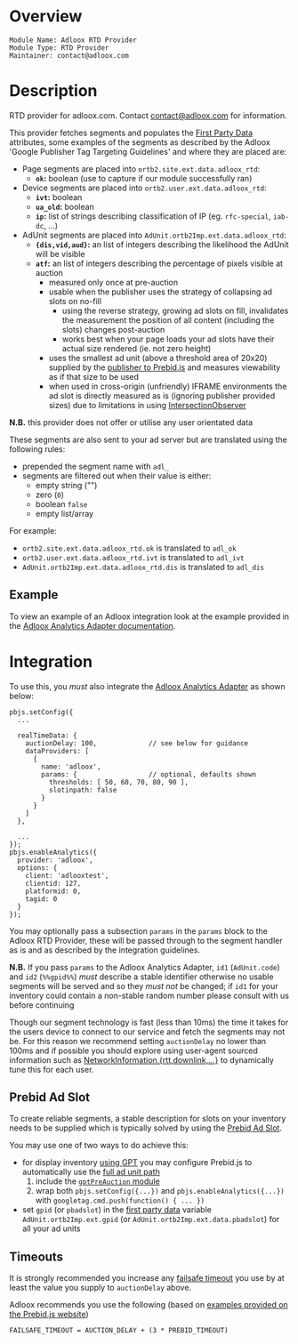 # Overview

    Module Name: Adloox RTD Provider
    Module Type: RTD Provider
    Maintainer: contact@adloox.com

# Description

RTD provider for adloox.com. Contact contact@adloox.com for information.

This provider fetches segments and populates the [First Party Data](https://docs.prebid.org/features/firstPartyData.html) attributes, some examples of the segments as described by the Adloox 'Google Publisher Tag Targeting Guidelines' and where they are placed are:

 * Page segments are placed into `ortb2.site.ext.data.adloox_rtd`:
     * **`ok`:** boolean (use to capture if our module successfully ran)
 * Device segments are placed into `ortb2.user.ext.data.adloox_rtd`:
     * **`ivt`:** boolean
     * **`ua_old`:** boolean
     * **`ip`:** list of strings describing classification of IP (eg. `rfc-special`, `iab-dc`, ...)
 * AdUnit segments are placed into `AdUnit.ortb2Imp.ext.data.adloox_rtd`:
     * **`{dis,vid,aud}`:** an list of integers describing the likelihood the AdUnit will be visible
     * **`atf`:** an list of integers describing the percentage of pixels visible at auction
         * measured only once at pre-auction
         * usable when the publisher uses the strategy of collapsing ad slots on no-fill
             * using the reverse strategy, growing ad slots on fill, invalidates the measurement the position of all content (including the slots) changes post-auction
             * works best when your page loads your ad slots have their actual size rendered (ie. not zero height)
         * uses the smallest ad unit (above a threshold area of 20x20) supplied by the [publisher to Prebid.js](https://docs.prebid.org/dev-docs/examples/basic-example.html) and measures viewability as if that size to be used
         * when used in cross-origin (unfriendly) IFRAME environments the ad slot is directly measured as is (ignoring publisher provided sizes) due to limitations in using [IntersectionObserver](https://developer.mozilla.org/en-US/docs/Web/API/IntersectionObserver)

**N.B.** this provider does not offer or utilise any user orientated data

These segments are also sent to your ad server but are translated using the following rules:

 * prepended the segment name with `adl_`
 * segments are filtered out when their value is either:
     * empty string ("")
     * zero (`0`)
     * boolean `false`
     * empty list/array

For example:

 * `ortb2.site.ext.data.adloox_rtd.ok` is translated to `adl_ok`
 * `ortb2.user.ext.data.adloox_rtd.ivt` is translated to `adl_ivt`
 * `AdUnit.ortb2Imp.ext.data.adloox_rtd.dis` is translated to `adl_dis`

## Example

To view an example of an Adloox integration look at the example provided in the [Adloox Analytics Adapter documentation](./adlooxAnalyticsAdapter.md#example).

# Integration

To use this, you *must* also integrate the [Adloox Analytics Adapter](./adlooxAnalyticsAdapter.md) as shown below:

    pbjs.setConfig({
      ...

      realTimeData: {
        auctionDelay: 100,             // see below for guidance
        dataProviders: [
          {
            name: 'adloox',
            params: {                  // optional, defaults shown
              thresholds: [ 50, 60, 70, 80, 90 ],
              slotinpath: false
            }
          }
        ]
      },

      ...
    });
    pbjs.enableAnalytics({
      provider: 'adloox',
      options: {
        client: 'adlooxtest',
        clientid: 127,
        platformid: 0,
        tagid: 0
      }
    });

You may optionally pass a subsection `params` in the `params` block to the Adloox RTD Provider, these will be passed through to the segment handler as is and as described by the integration guidelines.

**N.B.** If you pass `params` to the Adloox Analytics Adapter, `id1` (`AdUnit.code`) and `id2` (`%%gpid%%`) *must* describe a stable identifier otherwise no usable segments will be served and so they *must not* be changed; if `id1` for your inventory could contain a non-stable random number please consult with us before continuing

Though our segment technology is fast (less than 10ms) the time it takes for the users device to connect to our service and fetch the segments may not be. For this reason we recommend setting `auctionDelay` no lower than 100ms and if possible you should explore using user-agent sourced information such as [NetworkInformation.{rtt,downlink,...}](https://developer.mozilla.org/en-US/docs/Web/API/NetworkInformation) to dynamically tune this for each user.

## Prebid Ad Slot

To create reliable segments, a stable description for slots on your inventory needs to be supplied which is typically solved by using the [Prebid Ad Slot](https://docs.prebid.org/features/pbAdSlot.html).

You may use one of two ways to do achieve this:

 * for display inventory [using GPT](https://developers.google.com/publisher-tag/guides/get-started) you may configure Prebid.js to automatically use the [full ad unit path](https://developers.google.com/publisher-tag/reference#googletag.Slot_getAdUnitPath)
     1. include the [`gptPreAuction` module](https://docs.prebid.org/dev-docs/modules/gpt-pre-auction.html)
     1. wrap both `pbjs.setConfig({...})` and `pbjs.enableAnalytics({...})` with `googletag.cmd.push(function() { ... })`
 * set `gpid` (or `pbadslot`) in the [first party data](https://docs.prebid.org/dev-docs/adunit-reference.html#first-party-data) variable `AdUnit.ortb2Imp.ext.gpid` (or `AdUnit.ortb2Imp.ext.data.pbadslot`) for all your ad units

## Timeouts

It is strongly recommended you increase any [failsafe timeout](https://docs.prebid.org/dev-docs/faq.html#when-starting-out-what-should-my-timeouts-be) you use by at least the value you supply to `auctionDelay` above.

Adloox recommends you use the following (based on [examples provided on the Prebid.js website](https://docs.prebid.org/dev-docs/examples/basic-example.html))

    FAILSAFE_TIMEOUT = AUCTION_DELAY + (3 * PREBID_TIMEOUT)
